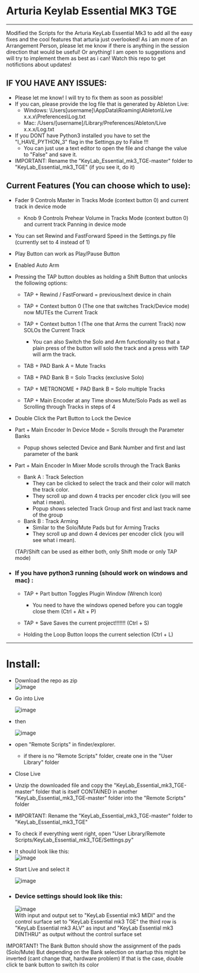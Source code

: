 # Arturia Keylab Essential MK3 TGE
------------------------------------

Modified the Scripts for the Arturia KeyLab Essential Mk3 to add all the easy fixes and the cool features that arturia just overlooked! 
As i am more of an Arrangement Person, please let me know if there is anything in the session direction that would be useful! 
Or anything! I am open to suggestions and will try to implement them as best as i can!
Watch this repo to get notifictions about updates!


## IF YOU HAVE ANY ISSUES:
- Please let me know! I will try to fix them as soon as possible!
- If you can, please provide the log file that is generated by Ableton Live:
  - Windows:  \Users\[username]\AppData\Roaming\Ableton\Live x.x.x\Preferences\Log.txt
  - Mac:  /Users/[username]/Library/Preferences/Ableton/Live x.x.x/Log.txt
- If you DONT have Python3 installed you have to set the "I_HAVE_PYTHON_3" flag in the Settings.py to False !!!
  - You can just use a text editor to open the file and change the value to "False" and save it.
- IMPORTANT: Rename the "KeyLab_Essential_mk3_TGE-master" folder to "KeyLab_Essential_mk3_TGE" (if you see it, do it)



## Current Features (You can choose which to use):

- Fader 9 Controls Master in Tracks Mode (context button 0) and current track in device mode
  - Knob 9 Controls Prehear Volume in Tracks Mode (context button 0) and current track Panning in device mode

- You can set Rewind and FastForward Speed in the Settings.py file (currently set to 4 instead of 1)

- Play Button can work as Play/Pause Button

- Enabled Auto Arm

- Pressing the TAP button doubles as holding a Shift Button that unlocks the following options:  

    - TAP + Rewind / FastForward = previous/next device in chain

    - TAP + Context button 0 (The one that switches Track/Device mode) now MUTEs the Current Track
     
    - TAP + Context button 1 (The one that Arms the current Track) now SOLOs the Current Track
      - You can also Switch the Solo and Arm functionality so that a plain press of the button will solo the track and a press with TAP will arm the track.

    - TAB + PAD Bank A = Mute Tracks

    - TAB + PAD Bank B = Solo Tracks (exclusive Solo)
  
    - TAP + METRONOME + PAD Bank B = Solo multiple Tracks 

    - TAP + Main Encoder at any Time shows Mute/Solo Pads as well as Scrolling through Tracks in steps of 4
    
- Double Click the Part Button to Lock the Device
    
- Part + Main Encoder In Device Mode = Scrolls through the Parameter Banks
  - Popup shows selected Device and Bank Number and first and last parameter of the bank
  
- Part + Main Encoder In Mixer Mode scrolls through the Track Banks
  - Bank A : Track Selection
    - They can be clicked to select the track and their color will match the track color.
    - They scroll up and down 4 tracks per encoder click (you will see what i mean).
    - Popup shows selected Track Group and first and last track name of the group
  - Bank B : Track Arming
    - Similar to the Solo/Mute Pads but for Arming Tracks
    - They scroll up and down 4 devices per encoder click (you will see what i mean).

  (TAP/Shift can be used as either both, only Shift mode or only TAP mode)

- ### If you have python3 running (should work on windows and mac) :
  - TAP + Part button Toggles Plugin Window (Wrench Icon) 
    - You need to have the windows opened before you can toggle close them (Ctrl + Alt + P)
  - TAP + Save Saves the current project!!!!!!! (Ctrl + S)
  
  - Holding the Loop Button loops the current selection (Ctrl + L)
-------------------------


# Install:

- Download the repo as zip  
    ![image](https://github.com/MrMatch246/KeyLab_Essential_mk3_TGE/assets/50702646/10d56113-c67d-4d25-a660-16fdd33b7992) 


- Go into Live

  ![image](https://github.com/MrMatch246/Launchkey_MK3_TGE/assets/50702646/5290bc01-4248-4e5d-9a44-b5f9a80c7d3c)

- then 

  ![image](https://github.com/MrMatch246/Launchkey_MK3_TGE/assets/50702646/559af2d9-a063-437a-b2fe-77be1f838203)

- open "Remote Scripts" in finder/explorer.
  - if there is no "Remote Scripts" folder, create one in the "User Library" folder

- Close Live

- Unzip the downloaded file and copy the "KeyLab_Essential_mk3_TGE-master" folder that is itself CONTAINED in another "KeyLab_Essential_mk3_TGE-master" folder into  the "Remote Scripts" folder
- IMPORTANT: Rename the "KeyLab_Essential_mk3_TGE-master" folder to "KeyLab_Essential_mk3_TGE"
- To check if everything went right, open "User Library/Remote Scripts/KeyLab_Essential_mk3_TGE/Settings.py"
- It should look like this:  
![image](https://github.com/MrMatch246/KeyLab_Essential_mk3_TGE/assets/50702646/eba80adf-e9c6-4da0-8ca7-49cc82a475e7)



  
- Start Live and select it 

  ![image](https://github.com/MrMatch246/KeyLab_Essential_mk3_TGE/assets/50702646/a3a87514-af62-4248-8688-7fcafd98aeb9)

- ### Device settings should look like this:

    ![image](https://github.com/MrMatch246/KeyLab_Essential_mk3_TGE/assets/50702646/187ef3db-4d02-4608-b62f-8691b9d2b66a)  
    With input and output set to "KeyLab Essential mk3 MIDI" and the control surface set to "KeyLab Essential mk3 TGE"
    the third row is "KeyLab Essential mk3 ALV" as input and "KeyLab Essential mk3 DINTHRU" as output without the control surface set


IMPORTANT!
The Bank Button should show the assignment of the pads (Solo/Mute) But depending on the Bank selection on startup this might be inverted (cant change that, hardware problem)
If that is the case, double click te bank button to switch its color
